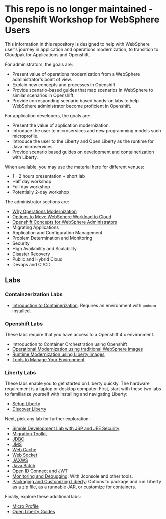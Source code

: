 # This repo is no longer maintained - Openshift Workshop for WebSphere Users

This information in this repository is designed to help with WebSphere user's journey in application and operations modernization,  to transition to Cloudpak for Applications and Openshift.

For administrators, the goals are:

- Present value of operations modernization from a WebSphere administrator's point of view.
- Explain new concepts and processes in Openshift
- Provide scenario-based guides that map scenarios in WebSphere to similar scenarios in Openshift.
- Provide corresponding scenario based hands-on labs to help WebSphere administrator become proficient in Openshift.

For application developers, the goals are:

- Present the value of application modernization.
- Introduce the user to microservices and new programming models such microprofile.
- Introduce the user to the Liberty and Open Liberty as the runtime for Java microservices.
- Provide scenario based guides on development and containerization with Liberty.

When available, you may use the material here for different venues:

- 1 - 2 hours presentation + short lab
- Half day workshop
- Full day workshop
- Potentially 2-day workshop

The administrator sections are:
- [Why Operations Modernization](Intro.md)
- [Options to Move WebSphere Workload to Cloud](WebSphereCloud.md)
- [Openshift Concepts for WebSphere Administrators](OpenshiftConcepts.md)
- Migrating Applications
- Application and Configuration Management
- Problem Determination and Monitoring
- Security
- High Availability and Scalability
- Disaster Recovery
- Public and Hybrid Cloud
- Devops and CI/CD


## Labs

### Containzerization Labs

- [Introduction to Containerization](labs/Openshift/HelloContainer). Requires an environment with `podman` installed.

### Openshift Labs

These labs require that you have access to a Openshift 4.x environment.

- [Introduction to Container Orchestration using Openshift](labs/Openshift/IntroOpenshift)
- [Operational Modernization using traditional WebSphere images](labs/Openshift/OperationalModernization)
- [Runtime Modernization using Liberty images](labs/Openshift/RuntimeModernization)
- [Tools to Manage Your Environment](labs/Openshift/ApplicationManagement)


### Liberty Labs

These labs enable you to get started on Liberty quickly. 
The hardware requirement is a laptop or desktop computer.
First, start with these two labs to familiarize yourself with installing and navigating Liberty:

- [Setup Liberty](labs/Liberty/gettingStarted/0_setup)
- [Discover Liberty](labs/Liberty/gettingStarted/1_discover)

Next, pick any lab for further exploration:
- [Simple Development Lab with JSP and JEE Security](labs/Liberty/development/0_SimpleDevelopment) 
- [Migration Toolkit](labs/Liberty/development/1_LibertyMigrationToolkit)
- [JDBC](labs/Liberty/development/2_JDBC)
- [JMS](labs/Liberty/development/3_JMS)
- [Web Cache](labs/Liberty/development/5_WebCache)
- [Web Socket](labs/Liberty/development/6_WebSocket)
- [JAXWS](labs/Liberty/development/7_JAXWS)
- [Java Batch](labs/Liberty/development/8_JavaBatch)
- [Open ID Connect and JWT](labs/Liberty/development/10_OIDC_JWT)
- [Monitoring and Debugging](labs/Liberty/development/11_Monitoring): With Jconsole and other tools.
- [Packaging and Customizing Liberty](labs/Liberty/development/12_Customize): Options to package and run Liberty as a zip file, as a runnable JAR, or customize for containers.

Finally, explore these additional labs:
- [Micro Profile](https://github.com/OpenLiberty/tutorial-microprofile)
- [Open Liberty Guides](https://openliberty.io/guides/)
